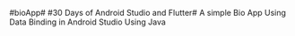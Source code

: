 #bioApp#
#30 Days of Android Studio and Flutter#
A simple Bio App Using Data Binding in Android Studio Using Java

